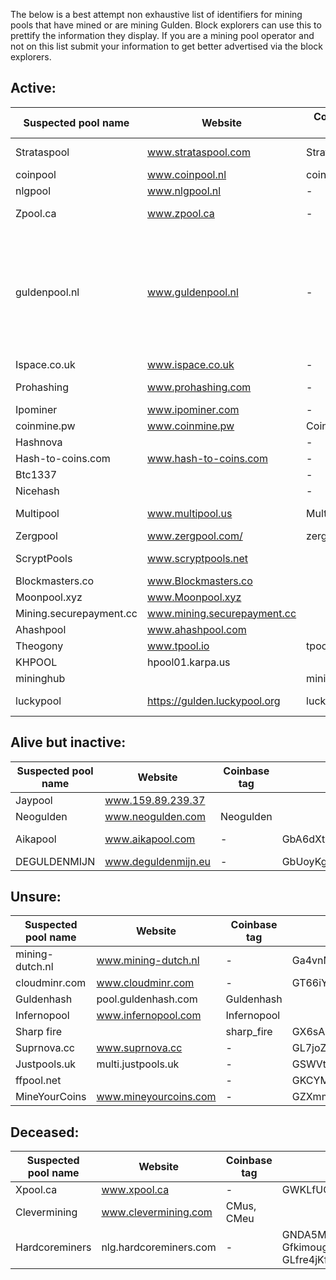 The below is a best attempt non exhaustive list of identifiers for mining pools that have mined or are mining Gulden. Block explorers can use this to prettify the information they display.
If you are a mining pool operator and not on this list submit your information to get better advertised via the block explorers.

Active:
----

|Suspected pool name|Website|Coinbase tag|Addresses|Confirmation URL|Contact details|
|----|----|----|----|----|-----|
|Strataspool|www.strataspool.com|Strataspool|GM4U6yt8qN2J9oW73hAPYAWqtV3WCj79Hz, Gd6nHhdJJYQ26Bvj7FgcEqi5z2af6m3oKd, GfoH4AyUdQMWx7VUS2oFPvTdvq1nNarzZx|||
|coinpool|www.coinpool.nl|coinpool.nl||||
|nlgpool|www.nlgpool.nl|-|GawCYmSbj1p5VWaP7LqKPcdxUtBcKFp96G|www.nlgpool.nl/blocks/428||
|Zpool.ca|www.zpool.ca|-|GLoGJBsw2DXtLApZo7sG4w44WTocpZGTKQ, GQqCEDHiHbBaYmNPy49XuqWa66VgtrJ3eV|||
|guldenpool.nl|www.guldenpool.nl|-|GcpzphoLCjw9oYk8S2YNBYTQUrvBmXLBRSGcpzphoLCjw9oYk8S2YNBYTQUrvBmXLBRS, GLvKzdvd8KvHZsspM3R8zkCDvtg63QrV65, GM7yj7R8nB3HLPAzX7X4Fn9C3hCvCByVEG, GMVfyHTRhjajBuq5kCyanEtsC8NoTHTxoZ, GQScMGXzSm7tLvhiNQcYNiDSCcoRCBofdy, GZJ6jBNCdSWrtF9V2oDFt2UgcRnszXdkNF, GTRBWPqocPNNudbxgUuocN2yLuvXtSmNS6, GTumSsfv6dKUurP3va3adzWszRiUzJ6zkn, GdSra3MYCHdggWuXMvWnk3g63Lj3LRB3G7, GffxbedBp7WvyyeoytrweHhCPydryjgtXe, GX1epLF5rGmAX6asK2zerXc9jBzLrMTadp, GWaXs9uhp5zzNUbmdX35WHMimt4VJQTSMi, GaEnvhs37rGBan6zNg5Wot77J9TX6H2m1k, GJhuM5gfAqsM6qJrxHCs3RUNHpTLmrJ2QJ|||
|Ispace.co.uk|www.ispace.co.uk|-|GcyPVRVQxC2qtCS8Nr8PERjHQgiBoNpwDC|||
|Prohashing|www.prohashing.com|-|GfzEEgfvoE8s84ccSGqGnAUdNmYmCs1TTA, GLqaqmbiPT89S4py9tsBizweBU3etiW4Rr, GHw5BhnXzmS3j3HE5dQU6nqgFLKdemJAzo|||
|Ipominer|www.ipominer.com|-||||
|coinmine.pw|www.coinmine.pw|CoinMinePW||||
|Hashnova||-|GLc6MjJaFGkBFdVAAHRoNQAsmxkotK2teB|||
|Hash-to-coins.com|www.hash-to-coins.com|-|GaC1mBCzC8kHSHkZK3QdKTfJxWRMSNCP2X|||
|Btc1337||-|GUNsn8xrwrjT4cDHUjMWbV9BV7QRriFyvR|||
|Nicehash||-|GRCcdLrHKLRGGWDZ4LeJjvqfqqVwCkynbb|||
|Multipool|www.multipool.us|Multipool.us|GQSJwbzciexTbUNxgJDQ3zS2DtzGma6sQ4, GU7KDqa2ASeErn25jNrFNQ9FGUdR4SB12h, GL9MJJzLByGQAybPkPEXiK75ZoY1ysDy5Y|||
|Zergpool|www.zergpool.com/|zerg|GYFKKSwU2VL1NHQ98rkgoPur4v4pRACz9K|||
|ScryptPools|www.scryptpools.net||GTPp5vjVwG5KnpnmwttQjCQZ2AVqjNYXz5|https://www.scryptpools.net/nlg/public/index.php?page=statistics&action=round&height=746267|https://discord.gg/24EksCN|
|Blockmasters.co|www.Blockmasters.co||Gc5oUPU2UFAC6AczsGwzuPMY37g24Nx9QR|||
|Moonpool.xyz|www.Moonpool.xyz||GfpAe6DVWRYjnZYzNXyqqztSwfmdXkXXY6|||
|Mining.securepayment.cc|www.mining.securepayment.cc||GHs6q2w9khZF4aM1pzMRqQi4yooFDHqc3D|||
|Ahashpool|www.ahashpool.com||GWw4cZoCRy4jsRujCvuRMiaQr1FbLGg4aF|||
|Theogony|www.tpool.io|tpool.io|GgdMXU14f4v5JqEs4V5h6eNsiRh6XppWps|http://tpool.io/pool/nlg/blocks||
|KHPOOL|hpool01.karpa.us|||nazkov@gmail.com|
|mininghub||mininghub|GYLqFZZ3tHThPDzuRF2oir78PW97h39178||
|luckypool|https://gulden.luckypool.org|luckypool|GRH1SKLneAzwYn7yXdKBSuuAwwsmAz9JtQ|https://gulden.luckypool.org/index.php?page=statistics&action=round&height=783000||

Alive but inactive:
----

|Suspected pool name|Website|Coinbase tag|Addresses|Confirmation URL|Contact details|
|----|----|----|----|----|-----|
|Jaypool|www.159.89.239.37||||jaypool@pm.me|
|Neogulden|www.neogulden.com|Neogulden||||
|Aikapool|www.aikapool.com|-|GbA6dXtFZjexUrEeKpEF95Ke92UhqUSrmL|https://www.aikapool.com/nlg/index.php?page=statistics&action=blocks||
|DEGULDENMIJN|www.deguldenmijn.eu|-|GbUoyKgsCVJejTfjX5c2EnSeJw31Bui1eZ|||

Unsure:
----

|Suspected pool name|Website|Coinbase tag|Addresses|Confirmation URL|Contact details|
|----|----|----|----|----|-----|
|mining-dutch.nl|www.mining-dutch.nl|-|Ga4vnMZj3Drjh7rPknCokmkBrBsELcZF4k|||
|cloudminr.com|www.cloudminr.com|-|GT66iYRqaTm5tQLuAMHwbzcbGt5APpA671|||
|Guldenhash|pool.guldenhash.com|Guldenhash||||
|Infernopool|www.infernopool.com|Infernopool||||
|Sharp fire||sharp_fire|GX6sAN5h1HT5AezmtsekB8PDoe29DckiXg|||
|Suprnova.cc|www.suprnova.cc|-|GL7joZU8hKcLL3kFfH6nK1dw8avLk4vzbj|||
|Justpools.uk|multi.justpools.uk|-|GSWVtjLHvymiJg6UXzgFupH5seUCXeeCeD|||
|ffpool.net||-|GKCYMGMYEneWhYVfvXzPb1SEzxCsCnvwSY|||
|MineYourCoins|www.mineyourcoins.com|-|GZXmmWUk46SNKMuydCXnhxVkpgjWupYNyu|||

Deceased:
----

|Suspected pool name|Website|Coinbase tag|Addresses|Confirmation URL|Contact details|
|----|----|----|----|----|-----|
|Xpool.ca|www.xpool.ca|-|GWKLfUQT4V8rKXVrPxSG3KxJNoTgYx511D|||
|Clevermining|www.clevermining.com|CMus, CMeu||||
|Hardcoreminers|nlg.hardcoreminers.com|-|GNDA5MZWcm4AjLtNuEmYpgH8qsxo4vrnY8, GfkimougwyiudBNVrV3ZSqt79yRpXaAMyi, GLfre4jKfLTQx414jwgFsMoMsYU3VAL4ci|||
